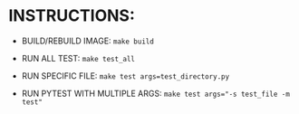 # INSTRUCTIONS:


* BUILD/REBUILD IMAGE: `make build`

* RUN ALL TEST: `make test_all`

* RUN SPECIFIC FILE: `make test args=test_directory.py`

* RUN PYTEST WITH MULTIPLE ARGS: `make test args="-s test_file -m test"`

